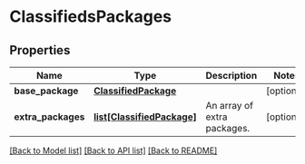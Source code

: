 # ClassifiedsPackages

## Properties
Name | Type | Description | Notes
------------ | ------------- | ------------- | -------------
**base_package** | [**ClassifiedPackage**](ClassifiedPackage.md) |  | [optional] 
**extra_packages** | [**list[ClassifiedPackage]**](ClassifiedPackage.md) | An array of extra packages. | [optional] 

[[Back to Model list]](../README.md#documentation-for-models) [[Back to API list]](../README.md#documentation-for-api-endpoints) [[Back to README]](../README.md)


